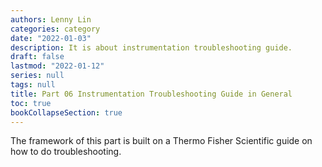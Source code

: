 ```yaml
---
authors: Lenny Lin
categories: category
date: "2022-01-03"
description: It is about instrumentation troubleshooting guide.
draft: false
lastmod: "2022-01-12"
series: null
tags: null
title: Part 06 Instrumentation Troubleshooting Guide in General
toc: true
bookCollapseSection: true
---
```


The framework of this part is built on a Thermo Fisher Scientific guide on how to do troubleshooting.  



<!--more-->

